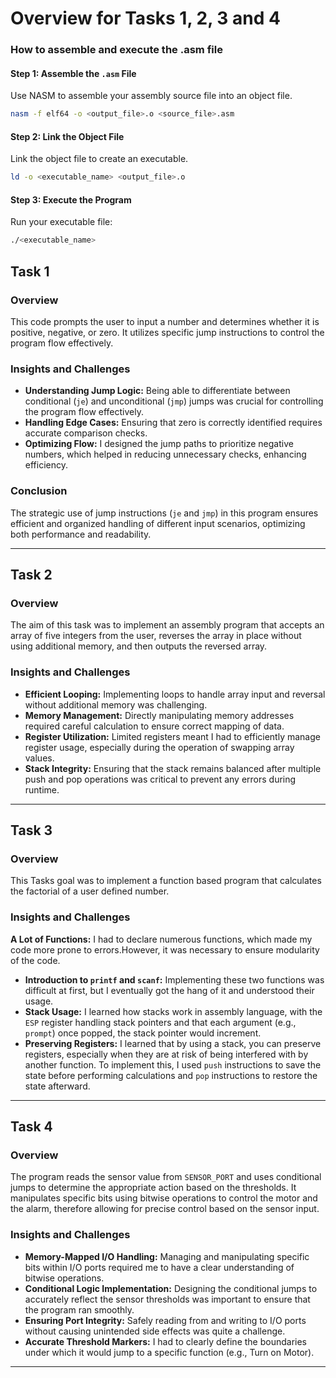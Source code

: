 # Overview for Tasks 1, 2, 3 and 4

### How to assemble and execute the .asm file

#### Step 1: Assemble the `.asm` File
Use NASM to assemble your assembly source file into an object file.
```bash
nasm -f elf64 -o <output_file>.o <source_file>.asm
```
#### Step 2: Link the Object File
Link the object file to create an executable.
```bash
ld -o <executable_name> <output_file>.o
```
#### Step 3: Execute the Program
Run your executable file:
```bash
./<executable_name>
```
 
## Task 1 

### Overview

This code prompts the user to input a number and determines whether it is positive, negative, or zero. It utilizes specific jump instructions to control the program flow effectively.

### Insights and Challenges
- **Understanding Jump Logic:** Being able to differentiate between conditional (`je`) and unconditional (`jmp`) jumps was crucial for controlling the program flow effectively.
- **Handling Edge Cases:** Ensuring that zero is correctly identified requires accurate comparison checks.
- **Optimizing Flow:** I designed the jump paths to prioritize negative numbers, which helped in reducing unnecessary checks, enhancing efficiency.



### Conclusion

The strategic use of jump instructions (`je` and `jmp`) in this program ensures efficient and organized handling of different input scenarios, optimizing both performance and readability.

---

## Task 2 
### Overview
The aim of this task was to implement an assembly program that accepts an array of five integers from the user, reverses the array in place without using additional memory, and then outputs the reversed array. 


### Insights and Challenges
- **Efficient Looping:** Implementing loops to handle array input and reversal without additional memory was challenging.
- **Memory Management:** Directly manipulating memory addresses required careful calculation to ensure correct mapping of data.
- **Register Utilization:** Limited registers meant I had to efficiently manage register usage, especially during the operation of swapping array values.
- **Stack Integrity:** Ensuring that the stack remains balanced after multiple push and pop operations was critical to prevent any errors during runtime.

---

## Task 3 

### Overview
This Tasks goal was to implement a function based program that calculates the factorial of a user defined number.

### Insights and Challenges
 **A Lot of Functions:** I had to declare numerous functions, which made my code more prone to errors.However, it was necessary to ensure modularity of the code.
- **Introduction to `printf` and `scanf`:** Implementing these two functions was difficult at first, but I eventually got the hang of it and understood their usage.
- **Stack Usage:** I learned how stacks work in assembly language, with the `ESP` register handling stack pointers and that each argument (e.g., `prompt`) once popped, the stack pointer would increment.
- **Preserving Registers:** I learned that by using a stack, you can preserve registers, especially when they are at risk of being interfered with by another function. To implement this, I used `push` instructions to save the state before performing calculations and `pop` instructions to restore the state afterward.

---

## Task 4

### Overview

The program reads the sensor value from `SENSOR_PORT` and uses conditional jumps to determine the appropriate action based on the thresholds. It manipulates specific bits using bitwise operations to control the motor and the alarm, therefore allowing for precise control based on the sensor input.

### Insights and Challenges
- **Memory-Mapped I/O Handling:** Managing and manipulating specific bits within I/O ports required me to have a clear understanding of bitwise operations.
- **Conditional Logic Implementation:** Designing the conditional jumps to accurately reflect the sensor thresholds was important to ensure that the program ran smoothly.
- **Ensuring Port Integrity:** Safely reading from and writing to I/O ports without causing unintended side effects was quite a challenge.
- **Accurate Threshold Markers:** I had to clearly define the boundaries under which it would jump to a specific function (e.g., Turn on Motor).


---
